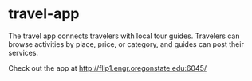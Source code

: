 # travel-app
The travel app connects travelers with local tour guides. Travelers can browse activities by place, price, or category, and guides can post their services.

Check out the app at http://flip1.engr.oregonstate.edu:6045/
